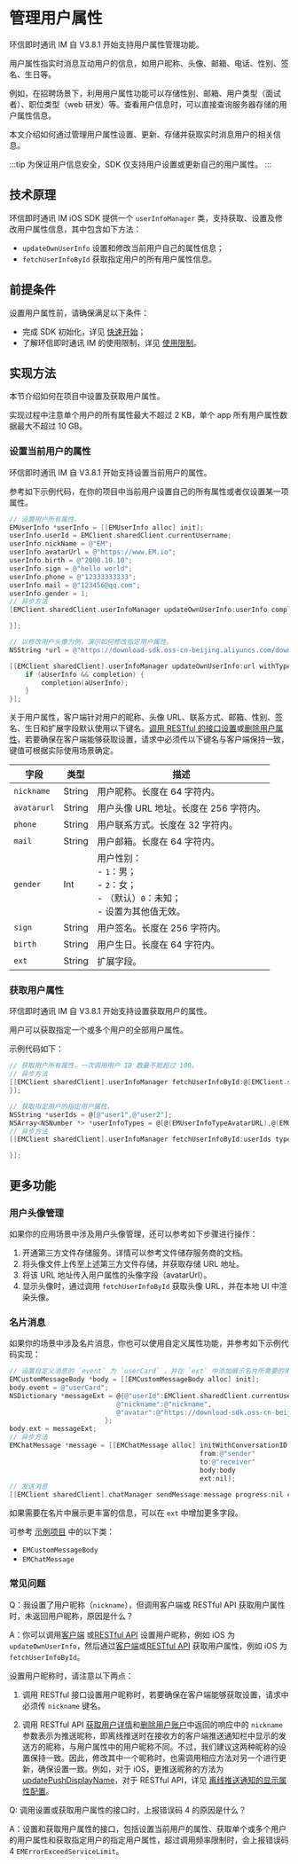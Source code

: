 # 管理用户属性

<Toc />

环信即时通讯 IM 自 V3.8.1 开始支持用户属性管理功能。

用户属性指实时消息互动用户的信息，如用户昵称、头像、邮箱、电话、性别、签名、生日等。

例如，在招聘场景下，利用用户属性功能可以存储性别、邮箱、用户类型（面试者）、职位类型（web 研发）等。查看用户信息时，可以直接查询服务器存储的用户属性信息。

本文介绍如何通过管理用户属性设置、更新、存储并获取实时消息用户的相关信息。

:::tip
为保证用户信息安全，SDK 仅支持用户设置或更新自己的用户属性。
:::

## 技术原理

环信即时通讯 IM iOS SDK 提供一个 `userInfoManager` 类，支持获取、设置及修改用户属性信息，其中包含如下方法：

- `updateOwnUserInfo` 设置和修改当前用户自己的属性信息；
- `fetchUserInfoById` 获取指定用户的所有用户属性信息。

## 前提条件

设置用户属性前，请确保满足以下条件：

- 完成 SDK 初始化，详见 [快速开始](quickstart.html)；
- 了解环信即时通讯 IM 的使用限制，详见 [使用限制](/product/limitation.html)。

## 实现方法

本节介绍如何在项目中设置及获取用户属性。

实现过程中注意单个用户的所有属性最大不超过 2 KB，单个 app 所有用户属性数据最大不超过 10 GB。

### 设置当前用户的属性

环信即时通讯 IM 自 V3.8.1 开始支持设置当前用户的属性。

参考如下示例代码，在你的项目中当前用户设置自己的所有属性或者仅设置某一项属性。

```objectivec
// 设置用户所有属性。
EMUserInfo *userInfo = [[EMUserInfo alloc] init];
userInfo.userId = EMClient.sharedClient.currentUsername;
userInfo.nickName = @"EM";
userInfo.avatarUrl = @"https://www.EM.io";
userInfo.birth = @"2000.10.10";
userInfo.sign = @"hello world";
userInfo.phone = @"12333333333";
userInfo.mail = @"123456@qq.com";
userInfo.gender = 1;
// 异步方法
[EMClient.sharedClient.userInfoManager updateOwnUserInfo:userInfo completion:^(EMUserInfo *aUserInfo, EMError *aError) {

}];
```

```objectivec
// 以修改用户头像为例，演示如何修改指定用户属性。
NSString *url = @"https://download-sdk.oss-cn-beijing.aliyuncs.com/downloads/IMDemo/avatar/Image1.png";

[[EMClient sharedClient].userInfoManager updateOwnUserInfo:url withType:EMUserInfoTypeAvatarURL completion:^(EMUserInfo *aUserInfo, EMError *aError) {
    if (aUserInfo && completion) {
        completion(aUserInfo);
    }
}];
```

关于用户属性，客户端针对用户的昵称、头像 URL、联系方式、邮箱、性别、签名、生日和扩展字段默认使用以下键名。[调用 RESTful 的接口设置](/document/server-side/userprofile.html#设置用户属性)或[删除用户属性](/document/server-side/userprofile.html#删除用户属性)，若要确保在客户端能够获取设置，请求中必须传以下键名与客户端保持一致，键值可根据实际使用场景确定。

| 字段        | 类型   | 描述                                                                                              |
| ----------- | ------ | ------------------------------------------------------------------------------------------------- |
| `nickname`  | String | 用户昵称。长度在 64 字符内。                                                                      |
| `avatarurl` | String | 用户头像 URL 地址。长度在 256 字符内。                                                            |
| `phone`     | String | 用户联系方式。长度在 32 字符内。                                                                  |
| `mail`      | String | 用户邮箱。长度在 64 字符内。                                                                      |
| `gender`    | Int    | 用户性别：<br/> - `1`：男；<br/> - `2`：女；<br/> - （默认）`0`：未知；<br/> - 设置为其他值无效。 |
| `sign`      | String | 用户签名。长度在 256 字符内。                                                                     |
| `birth`     | String | 用户生日。长度在 64 字符内。                                                                      |
| `ext`       | String | 扩展字段。                                                                                        |

### 获取用户属性

环信即时通讯 IM 自 V3.8.1 开始支持设置获取用户的属性。

用户可以获取指定一个或多个用户的全部用户属性。

示例代码如下：

```objectivec
// 获取用户所有属性，一次调用用户 ID 数量不能超过 100。
// 异步方法
[[EMClient sharedClient].userInfoManager fetchUserInfoById:@[EMClient.sharedClient.currentUsername] 		completion:^(NSDictionary *aUserDatas, EMError *aError) {
}];
```

```objectivec
// 获取指定用户的指定用户属性。
NSString *userIds = @[@"user1",@"user2"];
NSArray<NSNumber *> *userInfoTypes = @[@(EMUserInfoTypeAvatarURL),@(EMUserInfoTypePhone),@(EMUserInfoTypeMail)];
// 异步方法
[[EMClient sharedClient].userInfoManager fetchUserInfoById:userIds type:userInfoTypes completion:^(NSDictionary *aUserDatas, EMError *aError) {

}];
```

## 更多功能

### 用户头像管理

如果你的应用场景中涉及用户头像管理，还可以参考如下步骤进行操作：

1. 开通第三方文件存储服务。详情可以参考文件储存服务商的文档。
2. 将头像文件上传至上述第三方文件存储，并获取存储 URL 地址。
3. 将该 URL 地址传入用户属性的头像字段（avatarUrl）。
4. 显示头像时，通过调用 `fetchUserInfoById` 获取头像 URL，并在本地 UI 中渲染头像。

### 名片消息

如果你的场景中涉及名片消息，你也可以使用自定义属性功能，并参考如下示例代码实现：

```objectivec
// 设置自定义消息的 `event` 为 `userCard` ，并在 `ext` 中添加展示名片所需要的用户 ID、昵称和头像等字段。
EMCustomMessageBody *body = [[EMCustomMessageBody alloc] init];
body.event = @"userCard";
NSDictionary *messageExt = @{@"userId":EMClient.sharedClient.currentUsername,
                           @"nickname":@"nickname",
                           @"avatar":@"https://download-sdk.oss-cn-beijing.aliyuncs.com/downloads/IMDemo/avatar/Image1.png"
                        };
body.ext = messageExt;
// 异步方法
EMChatMessage *message = [[EMChatMessage alloc] initWithConversationID:@"conversationID"
                                                from:@"sender"
                                                to:@"receiver"
                                                body:body
                                                ext:nil];
// 发送消息
[[EMClient sharedClient].chatManager sendMessage:message progress:nil completion:^(EMChatMessage *message, EMError *error) {}];
```

如果需要在名片中展示更丰富的信息，可以在 `ext` 中增加更多字段。

可参考 [示例项目](https://www.easemob.com/download/im) 中的以下类：

- `EMCustomMessageBody`
- `EMChatMessage`

### 常见问题

Q：我设置了用户昵称（`nickname`），但调用客户端或 RESTful API 获取用户属性时，未返回用户昵称，原因是什么？

A：你可以调用[客户端](#设置当前用户的属性) 或[RESTful API](/document/server-side/userprofile.html#设置用户属性) 设置用户昵称，例如 iOS 为 `updateOwnUserInfo`，然后通过[客户端](#获取用户属性)或[RESTful API](/document/server-side/userprofile.html#获取用户属性) 获取用户属性，例如 iOS 为 `fetchUserInfoById`。

设置用户昵称时，请注意以下两点：

1. 调用 RESTful 接口设置用户昵称时，若要确保在客户端能够获取设置，请求中必须传 `nickname` 键名。

2. 调用 RESTful API [获取用户详情](/document/server-side/account_system.html#获取用户详情)和[删除用户账户](/document/server-side/account_system.html#删除用户账号)中返回的响应中的 `nickname` 参数表示为推送昵称，即离线推送时在接收方的客户端推送通知栏中显示的发送方的昵称，与用户属性中的用户昵称不同。不过，我们建议这两种昵称的设置保持一致。因此，修改其中一个昵称时，也需调用相应方法对另一个进行更新，确保设置一致。例如，对于 iOS，更推送昵称的方法为 [updatePushDisplayName](/document/ios/push/push_display.html#设置和获取推送通知的显示属性)，对于 RESTful API，详见 [离线推送通知的显示属性配置](/document/server-side/push.html#设置离线推送时显示的昵称)。

Q: 调用设置或获取用户属性的接口时，上报错误码 4 的原因是什么？

A：设置和获取用户属性的接口，包括设置当前用户的属性、获取单个或多个用户的用户属性和获取指定用户的指定用户属性，超过调用频率限制时，会上报错误码 4 `EMErrorExceedServiceLimit`。
